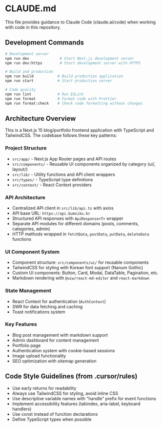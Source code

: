 # CLAUDE.md

This file provides guidance to Claude Code (claude.ai/code) when working with code in this repository.

## Development Commands

```bash
# Development server
npm run dev              # Start Next.js development server
npm run dev:https        # Start development server with HTTPS

# Build and production
npm run build           # Build production application
npm run start           # Start production server

# Code quality
npm run lint            # Run ESLint
npm run format          # Format code with Prettier
npm run format:check    # Check code formatting without changes
```

## Architecture Overview

This is a Next.js 15 blog/portfolio frontend application with TypeScript and TailwindCSS. The codebase follows these key patterns:

### Project Structure
- `src/app/` - Next.js App Router pages and API routes
- `src/components/` - Reusable UI components organized by category (ui/, layout/)  
- `src/lib/` - Utility functions and API client wrappers
- `src/types/` - TypeScript type definitions
- `src/context/` - React Context providers

### API Architecture
- Centralized API client in `src/lib/api.ts` with axios
- API base URL: `https://api.bumsiku.kr`
- Structured API responses with `ApiResponse<T>` wrapper
- Separate API modules for different domains (posts, comments, categories, admin)
- HTTP methods wrapped in `fetchData`, `postData`, `putData`, `deleteData` functions

### UI Component System
- Component structure: `src/components/ui/` for reusable components
- TailwindCSS for styling with Korean font support (Nanum Gothic)
- Custom UI components: Button, Card, Modal, DataTable, Pagination, etc.
- Markdown rendering with `@uiw/react-md-editor` and `react-markdown`

### State Management
- React Context for authentication (`AuthContext`)
- SWR for data fetching and caching
- Toast notifications system

### Key Features
- Blog post management with markdown support
- Admin dashboard for content management
- Portfolio page
- Authentication system with cookie-based sessions
- Image upload functionality
- SEO optimization with sitemap generation

## Code Style Guidelines (from .cursor/rules)
- Use early returns for readability
- Always use TailwindCSS for styling, avoid inline CSS
- Use descriptive variable names with "handle" prefix for event functions
- Implement accessibility features (tabindex, aria-label, keyboard handlers)
- Use const instead of function declarations
- Define TypeScript types when possible